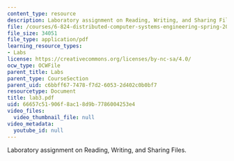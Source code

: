 ```yaml
---
content_type: resource
description: Laboratory assignment on Reading, Writing, and Sharing Files.
file: /courses/6-824-distributed-computer-systems-engineering-spring-2006/66657c51906f8ac18d9b7786004253e4_lab3.pdf
file_size: 34051
file_type: application/pdf
learning_resource_types:
- Labs
license: https://creativecommons.org/licenses/by-nc-sa/4.0/
ocw_type: OCWFile
parent_title: Labs
parent_type: CourseSection
parent_uid: c6bbff67-7478-f7d2-6053-2d402c0b0bf7
resourcetype: Document
title: lab3.pdf
uid: 66657c51-906f-8ac1-8d9b-7786004253e4
video_files:
  video_thumbnail_file: null
video_metadata:
  youtube_id: null
---
```

Laboratory assignment on Reading, Writing, and Sharing Files.